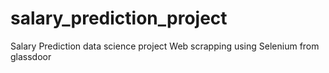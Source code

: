 # salary_prediction_project
Salary Prediction data science project
Web scrapping using Selenium from glassdoor
